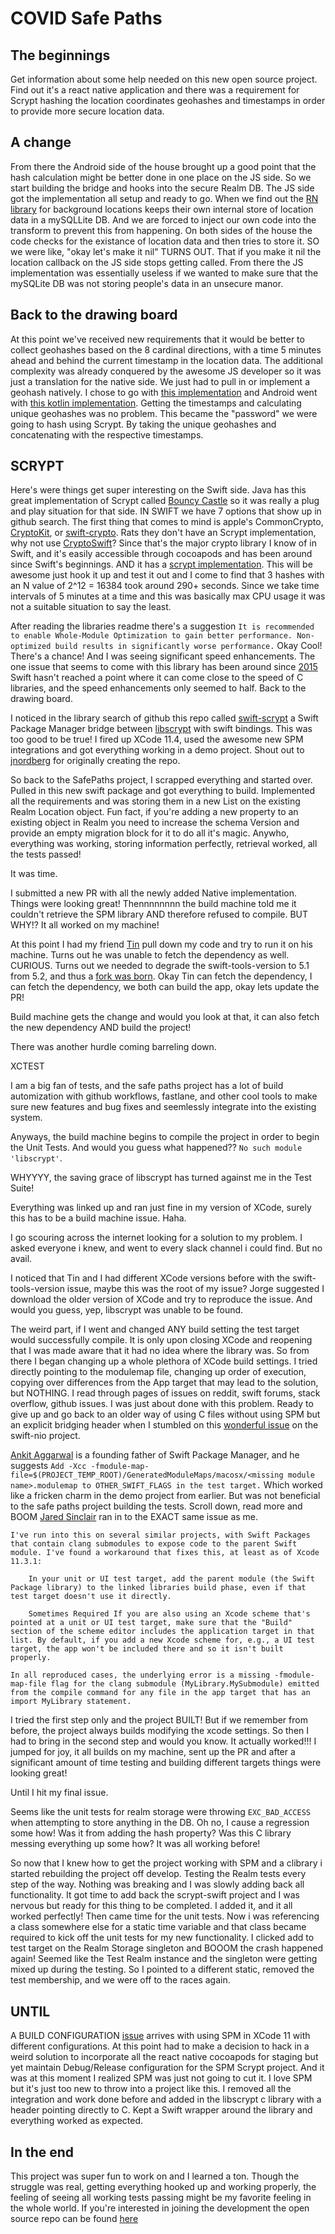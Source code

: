 # COVID Safe Paths



## The beginnings

Get information about some help needed on this new open source project.  Find out it's a react native application and there was a requirement for Scrypt hashing the location coordinates geohashes and timestamps in order to provide more secure location data.

## A change

From there the Android side of the house brought up a good point that the hash calculation might be better done in one place on the JS side.  So we start building the bridge and hooks into the secure Realm DB.  The JS side got the implementation all setup and ready to go.  When we find out the [RN library](https://github.com/mauron85/react-native-background-geolocation) for background locations keeps their own internal store of location data in a mySQLLite DB. And we are forced to inject our own code into the transform to prevent this from happening.  On both sides of the house the code checks for the existance of location data and then tries to store it.  SO we were like, "okay let's make it nil" TURNS OUT. That if you make it nil the location callback on the JS side stops getting called.  From there the JS implementation was essentially useless if we wanted to make sure that the mySQLite DB was not storing people's data in an unsecure manor.


## Back to the drawing board

At this point we've received new requirements that it would be better to collect geohashes based on the 8 cardinal directions, with a time 5 minutes ahead and behind the current timestamp in the location data.  The additional complexity was already conquered by the awesome JS developer so it was just a translation for the native side.  We just had to pull in or implement a geohash natively.  I chose to go with [this implementation](https://github.com/nh7a/Geohash/blob/master/Sources/Geohash/Geohash.swift) and Android went with [this kotlin implementation](https://github.com/drfonfon/android-kotlin-geohash).  Getting the timestamps and calculating unique geohashes was no problem.  This became the "password" we were going to hash using Scrypt.  By taking the unique geohashes and concatenating with the respective timestamps.

## SCRYPT

Here's were things get super interesting on the Swift side.  Java has this great implementation of Scrypt called [Bouncy Castle](https://www.bouncycastle.org/) so it was really a plug and play situation for that side.  IN SWIFT we have 7 options that show up in github search.  The first thing that comes to mind is apple's CommonCrypto, [CryptoKit](https://developer.apple.com/documentation/cryptokit), or [swift-crypto](https://github.com/apple/swift-crypto). Rats they don't have an Scrypt implementation, why not use [CryptoSwift](https://github.com/krzyzanowskim/CryptoSwift)?  Since that's the major crypto library I know of in Swift, and it's easily accessible through cocoapods and has been around since Swift's beginnings.  AND it has a [scrypt implementation](https://cryptoswift.io/).  This will be awesome just hook it up and test it out and I come to find that 3 hashes with an N value of 2^12 = 16384 took around 290+ seconds. Since we take time intervals of 5 minutes at a time and this was basically max CPU usage it was not a suitable situation to say the least.

After reading the libraries readme there's a suggestion `It is recommended to enable Whole-Module Optimization to gain better performance. Non-optimized build results in significantly worse performance.` Okay Cool! There's a chance! And I was seeing significant speed enhancements.  The one issue that seems to come with this library has been around since [2015](https://github.com/krzyzanowskim/CryptoSwift/issues/30) Swift hasn't reached a point where it can come close to the speed of C libraries, and the speed enhancements only seemed to half.  Back to the drawing board.

I noticed in the library search of github this repo called [swift-scrypt](https://github.com/greymass/swift-scrypt) a Swift Package Manager bridge between [libscrypt](https://github.com/technion/libscrypt) with swift bindings.  This was too good to be true!  I fired up XCode 11.4, used the awesome new SPM integrations and got everything working in a demo project.  Shout out to [jnordberg](https://github.com/jnordberg) for originally creating the repo.  

So back to the SafePaths project, I scrapped everything and started over.  Pulled in this new swift package and got everything to build.  Implemented all the requirements and was storing them in a new List on the existing Realm Location object.  Fun fact, if you're adding a new property to an existing object in Realm you need to increase the schema Version and provide an empty migration block for it to do all it's magic.  Anywho, everything was working, storing information perfectly, retrieval worked, all the tests passed!

It was time.

I submitted a new PR with all the newly added Native implementation.  Things were looking great! Thennnnnnnn the build machine told me it couldn't retrieve the SPM library AND therefore refused to compile.  BUT WHY!? It all worked on my machine!

At this point I had my friend [Tin](https://github.com/tindn) pull down my code and try to run it on his machine.  Turns out he was unable to fetch the dependency as well. CURIOUS. Turns out we needed to degrade the swift-tools-version to 5.1 from 5.2, and thus a [fork was born](https://github.com/MichaelNeas/swift-scrypt).  Okay Tin can fetch the dependency, I can fetch the dependency, we both can build the app, okay lets update the PR!

Build machine gets the change and would you look at that, it can also fetch the new dependency AND build the project!

There was another hurdle coming barreling down.

XCTEST

I am a big fan of tests, and the safe paths project has a lot of build automization with github workflows, fastlane, and other cool tools to make sure new features and bug fixes and seemlessly integrate into the existing system.

Anyways, the build machine begins to compile the project in order to begin the Unit Tests.  And would you guess what happened?? `No such module 'libscrypt'`. 

WHYYYY, the saving grace of libscrypt has turned against me in the Test Suite!

Everything was linked up and ran just fine in my version of XCode, surely this has to be a build machine issue.  Haha.

I go scouring across the internet looking for a solution to my problem. I asked everyone i knew, and went to every slack channel i could find.  But no avail.

I noticed that Tin and I had different XCode versions before with the swift-tools-version issue, maybe this was the root of my issue?  Jorge suggested I download the older version of XCode and try to reproduce the issue.  And would you guess, yep, libscrypt was unable to be found.  

The weird part, if I went and changed ANY build setting the test target would successfully compile.  It is only upon closing XCode and reopening that I was made aware that it had no idea where the library was.  So from there I began changing up a whole plethora of XCode build settings.  I tried directly pointing to the modulemap file, changing up order of execution, copying over differences from the App target that may lead to the solution, but NOTHING.  I read through pages of issues on reddit, swift forums, stack overflow, github issues.  I was just about done with this problem.  Ready to give up and go back to an older way of using C files without using SPM but an explicit bridging header when I stumbled on this [wonderful issue](https://github.com/apple/swift-nio/issues/1128) on the swift-nio project.

[Ankit Aggarwal](https://github.com/aciidb0mb3r) is a founding father of Swift Package Manager, and he suggests `Add -Xcc -fmodule-map-file=$(PROJECT_TEMP_ROOT)/GeneratedModuleMaps/macosx/<missing module name>.modulemap to OTHER_SWIFT_FLAGS in the test target.` Which worked like a fricken charm in the demo project from earlier.  But was not beneficial to the safe paths project building the tests.  Scroll down, read more and BOOM [Jared Sinclair](https://github.com/jaredsinclair) ran in to the EXACT same issue as me.

```
I've run into this on several similar projects, with Swift Packages that contain clang submodules to expose code to the parent Swift module. I've found a workaround that fixes this, at least as of Xcode 11.3.1:

    In your unit or UI test target, add the parent module (the Swift Package library) to the linked libraries build phase, even if that test target doesn't use it directly.

    Sometimes Required If you are also using an Xcode scheme that's pointed at a unit or UI test target, make sure that the "Build" section of the scheme editor includes the application target in that list. By default, if you add a new Xcode scheme for, e.g., a UI test target, the app won't be included there and so it isn't built properly.

In all reproduced cases, the underlying error is a missing -fmodule-map-file flag for the clang submodule (MyLibrary.MySubmodule) emitted from the compile command for any file in the app target that has an import MyLibrary statement.
```

I tried the first step only and the project BUILT!  But if we remember from before, the project always builds modifying the xcode settings.  So then I had to bring in the second step and would you know.  It actually worked!!! I jumped for joy, it all builds on my machine, sent up the PR and after a significant amount of time testing and building different targets things were looking great! 

Until I hit my final issue.

Seems like the unit tests for realm storage were throwing `EXC_BAD_ACCESS` when attempting to store anything in the DB.  Oh no, I cause a regression some how! Was it from adding the hash property?  Was this C library messing everything up some how?  It was all working before!

So now that I knew how to get the project working with SPM and a clibrary i started rebuilding the project off develop.  Testing the Realm tests every step of the way.  Nothing was breaking and I was slowly adding back all functionality.  It got time to add back the scrypt-swift project and I was nervous but ready for this thing to be completed.  I added it, and it all worked perfectly!  Then came time for the unit tests.  Now i was referencing a class somewhere else for a static time variable and that class became required to kick off the unit tests for my new functionality.  I clicked add to test target on the Realm Storage singleton and BOOOM the crash happened again! Seemed like the Test Realm instance and the singleton were getting mixed up during the testing.  So I pointed to a different static, removed the test membership, and we were off to the races again.

## UNTIL

A BUILD CONFIGURATION [issue](https://forums.swift.org/t/cannot-using-spm-module-with-some-custom-configuration-not-debug-release-on-xcode-11/26412) arrives with using SPM in XCode 11 with different configurations.   At this point had to make a decision to hack in a weird solution to incorporate all the react native cocoapods for staging but yet maintain Debug/Release configuration for the SPM Scrypt project.  And it was at this moment I realized SPM was just not going to cut it.   I love SPM but it's just too new to throw into a project like this.  I removed all the integration and work done before and added in the libscrypt c library with a header pointing directly to C.  Kept a Swift wrapper around the library and everything worked as expected. 


## In the end

This project was super fun to work on and I learned a ton.  Though the struggle was real, getting everything hooked up and working properly, the feeling of seeing all working tests passing might be my favorite feeling in the whole world.  If you're interested in joining the development the open source repo can be found [here](https://github.com/Path-Check/covid-safe-paths)